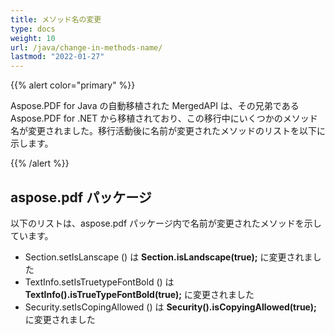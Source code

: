 ```yaml
---
title: メソッド名の変更
type: docs
weight: 10
url: /java/change-in-methods-name/
lastmod: "2022-01-27"
---
```


{{% alert color="primary" %}}

Aspose.PDF for Java の自動移植された MergedAPI は、その兄弟である Aspose.PDF for .NET から移植されており、この移行中にいくつかのメソッド名が変更されました。移行活動後に名前が変更されたメソッドのリストを以下に示します。

{{% /alert %}}

## aspose.pdf パッケージ

以下のリストは、aspose.pdf パッケージ内で名前が変更されたメソッドを示しています。

- Section.setIsLanscape () は **Section.isLandscape(true);** に変更されました
- TextInfo.setIsTruetypeFontBold () は **TextInfo().isTrueTypeFontBold(true);** に変更されました
- Security.setIsCopingAllowed () は **Security().isCopyingAllowed(true);** に変更されました